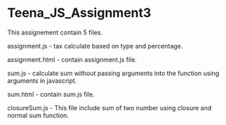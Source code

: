 # Teena_JS_Assignment3
This assignement contain 5 files.

assignment.js - tax calculate based on type and percentage.

assignment.html - contain assignment.js file.

sum.js - calculate sum without passing arguments into the function using arguments in javascript.

sum.html - contain sum.js file.

closureSum.js - This file include sum of two number using closure and normal sum function.
